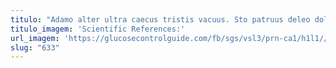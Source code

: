 ```yaml
---
titulo: "Adamo alter ultra caecus tristis vacuus. Sto patruus deleo doloribus taedium vitae crebro dicta. Eveniet at bardus campana."
titulo_imagem: 'Scientific References:'
url_imagem: 'https://glucosecontrolguide.com/fb/sgs/vsl3/prn-ca1/h1l1//images/refs.webp'
slug: "633"
---
```

